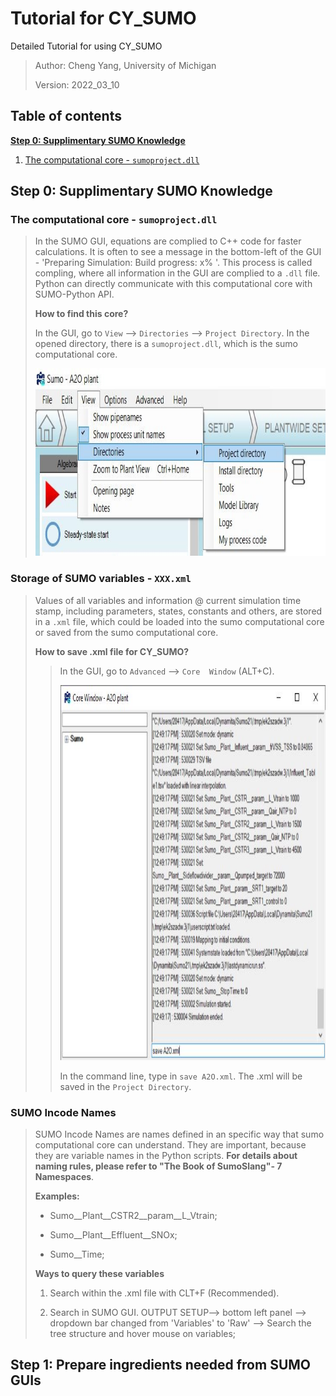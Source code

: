 # Tutorial for CY_SUMO
Detailed Tutorial for using CY_SUMO
 > Author: Cheng Yang, University of Michigan 
 > 
 > Version: 2022_03_10

## Table of contents
[**Step 0: Supplimentary SUMO Knowledge**](#step0)
   1. [The computational core - `sumoproject.dll`](#sumocore)


## Step 0: Supplimentary SUMO Knowledge <a name="step0"></a>
### The computational core - `sumoproject.dll`<a name="sumocore"></a>
> In the SUMO GUI, equations are complied to C++ code for faster calculations. It is often to see a message in the bottom-left of the GUI - 'Preparing Simulation: Build progress: x% '. This process is called compling, where all information in the GUI are complied to a `.dll` file. Python can directly communicate with this computational core with SUMO-Python API.
> 
> **How to find this core?**
> 
> In the GUI, go to `View` --> `Directories` --> `Project Directory`. In the opened directory, there is a `sumoproject.dll`, which is the sumo computational core. 
> 
> <img src="/TutorialPics/FindTempDir.JPG" alt="FineTempPic" style="height: 300px; width:800px;"/>  


### Storage of SUMO variables - `XXX.xml`
> Values of all variables and information @ current simulation time stamp, including parameters, states, constants and others, are stored in a `.xml` file, which could be loaded into the sumo computational core or saved from the sumo computational core. 
> 
> **How to save .xml file for CY_SUMO?**
> 
> > In the GUI, go to `Advanced` --> `Core  Window` (ALT+C).
> > 
> > <img src="/TutorialPics/CoreWindow.JPG" alt="CoreWindow" style="height: 600px; width:800px;"/>  
> > 
> > In the command line, type in `save A2O.xml`. The .xml will be saved in the `Project Directory`.
> > 


### SUMO Incode Names 
> SUMO Incode Names are names defined in an specific way that sumo computational core can understand. They are important, because they are variable names in the Python scripts. **For details about naming rules, please refer to "The Book of SumoSlang"- 7 Namespaces**.    
> 
> **Examples:**
> 
> - Sumo__Plant__CSTR2__param__L_Vtrain;
>      
> - Sumo__Plant__Effluent__SNOx;       
>      
> - Sumo__Time;
> 
> 
> 
> **Ways to query these variables**
> 
> 1. Search within the .xml file with CLT+F (Recommended).
>      
> 2. Search in SUMO GUI. OUTPUT SETUP--> bottom left panel --> dropdown bar changed from 'Variables' to 'Raw' --> Search the tree structure and hover mouse on variables;       



## Step 1: Prepare ingredients needed from SUMO GUIs 
### 
